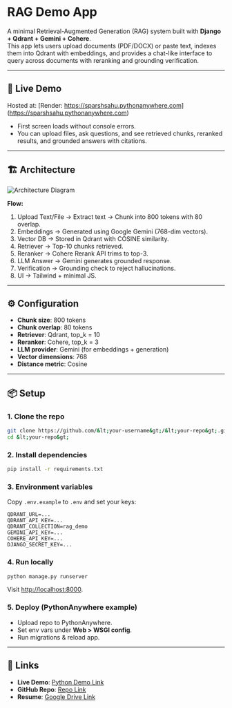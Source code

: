 # RAG Demo App

A minimal Retrieval-Augmented Generation (RAG) system built with **Django + Qdrant + Gemini + Cohere**.  
This app lets users upload documents (PDF/DOCX) or paste text, indexes them into Qdrant with embeddings, and provides a chat-like interface to query across documents with reranking and grounding verification.

---

## 🚀 Live Demo

Hosted at: [Render: https://sparshsahu.pythonanywhere.com] (https://sparshsahu.pythonanywhere.com)

- First screen loads without console errors.  
- You can upload files, ask questions, and see retrieved chunks, reranked results, and grounded answers with citations.

---

## 🏗️ Architecture

![Architecture Diagram](docs/architecture.png)

**Flow:**

1. Upload Text/File → Extract text → Chunk into 800 tokens with 80 overlap.
2. Embeddings → Generated using Google Gemini (768-dim vectors).  
3. Vector DB → Stored in Qdrant with COSINE similarity.  
4. Retriever → Top-10 chunks retrieved.  
5. Reranker → Cohere Rerank API trims to top-3.  
6. LLM Answer → Gemini generates grounded response.  
7. Verification → Grounding check to reject hallucinations.  
8. UI → Tailwind + minimal JS.

---

## ⚙️ Configuration

- **Chunk size**: 800 tokens  
- **Chunk overlap**: 80 tokens  
- **Retriever**: Qdrant, top_k = 10  
- **Reranker**: Cohere, top_k = 3  
- **LLM provider**: Gemini (for embeddings + generation)  
- **Vector dimensions**: 768  
- **Distance metric**: Cosine  

---

## 📦 Setup

### 1. Clone the repo

```bash
git clone https://github.com/&lt;your-username&gt;/&lt;your-repo&gt;.git
cd &lt;your-repo&gt;
```

### 2. Install dependencies

```bash
pip install -r requirements.txt
```

### 3. Environment variables

Copy `.env.example` to `.env` and set your keys:

```env
QDRANT_URL=...
QDRANT_API_KEY=...
QDRANT_COLLECTION=rag_demo
GEMINI_API_KEY=...
COHERE_API_KEY=...
DJANGO_SECRET_KEY=...
```

### 4. Run locally

```bash
python manage.py runserver
```

Visit [http://localhost:8000](http://localhost:8000).

### 5. Deploy (PythonAnywhere example)

- Upload repo to PythonAnywhere.
- Set env vars under **Web &gt; WSGI config**.
- Run migrations & reload app.

---

## 📎 Links

- **Live Demo**: [Python Demo Link](https://sparshsahu.pythonanywhere.com)
- **GitHub Repo**: [Repo Link](https://github.com/Sparshcodies/RAG_Retriever.git)
- **Resume**: [Google Drive Link](https://drive.google.com/file/d/1mPGwlS4fyLZ_zW5LePxdP9hEo3SaRsYc/view?usp=sharing)
